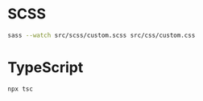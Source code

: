 # SCSS
```bash
sass --watch src/scss/custom.scss src/css/custom.css 
```

# TypeScript
```bash
npx tsc
```